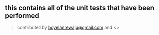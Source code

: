 ## this contains all of the unit tests that have been performed 
> contributed by <boyelanrewaju@gmail.com> and <>

